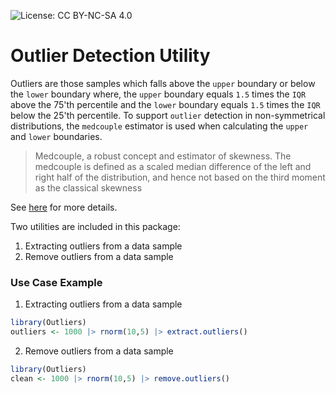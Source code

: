 ![License: CC BY-NC-SA 4.0](https://flat.badgen.net/static/license/CC-BY-NC-SA-4.0/green)

# Outlier Detection Utility

Outliers are those samples which falls above the `upper` boundary or below the `lower` boundary where,
the `upper` boundary equals `1.5` times the `IQR` above the 75'th percentile and the `lower` boundary equals `1.5` times the `IQR` below the 25'th percentile. To support `outlier` detection in non-symmetrical distributions, the `medcouple` estimator is used when calculating the `upper` and `lower` boundaries.

> Medcouple, a robust concept and estimator of skewness.
> The medcouple is defined as a scaled median difference of the left and right half of the distribution,
> and hence not based on the third moment as the classical skewness

See [here](https://rstudio-pubs-static.s3.amazonaws.com/601843_7f35a3a2ece14fc8b52c65ffc013cdb8.html) for more details.

Two utilities are included in this package:

1. Extracting outliers from a data sample
2. Remove outliers from a data sample

### Use Case Example

1. Extracting outliers from a data sample

```r
library(Outliers)
outliers <- 1000 |> rnorm(10,5) |> extract.outliers()
```

2. Remove outliers from a data sample

```r
library(Outliers)
clean <- 1000 |> rnorm(10,5) |> remove.outliers()
```
